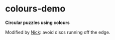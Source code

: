 # colours-demo

**Circular puzzles using colours**



Modified by [Nick](https://github.com/cassiel): avoid discs running off the edge.
